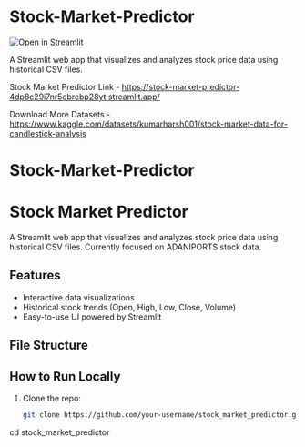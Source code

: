 #  Stock-Market-Predictor

[![Open in Streamlit](https://static.streamlit.io/badges/streamlit_badge_black_white.svg)](https://stock-market-predictor-4dp8c29i7nr5ebrebp28yt.streamlit.app/)

A Streamlit web app that visualizes and analyzes stock price data using historical CSV files. 

Stock Market Predictor Link - https://stock-market-predictor-4dp8c29i7nr5ebrebp28yt.streamlit.app/

Download More Datasets - https://www.kaggle.com/datasets/kumarharsh001/stock-market-data-for-candlestick-analysis


# Stock-Market-Predictor
#  Stock Market Predictor

A Streamlit web app that visualizes and analyzes stock price data using historical CSV files. Currently focused on ADANIPORTS stock data.

##  Features

- Interactive data visualizations
- Historical stock trends (Open, High, Low, Close, Volume)
- Easy-to-use UI powered by Streamlit

##  File Structure

##  How to Run Locally

1. Clone the repo:
   ```bash
   git clone https://github.com/your-username/stock_market_predictor.git

cd stock_market_predictor
